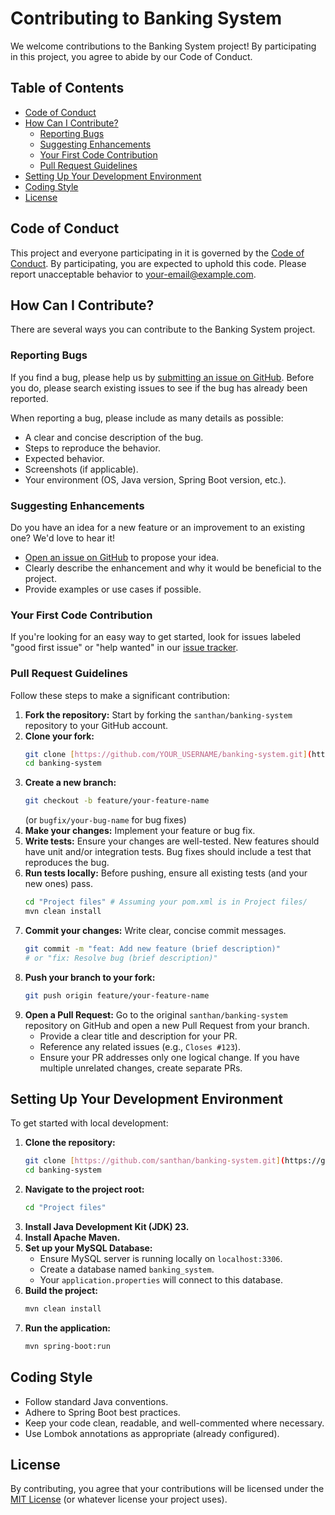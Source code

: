 # Contributing to Banking System

We welcome contributions to the Banking System project! By participating in this project, you agree to abide by our Code of Conduct.

## Table of Contents

* [Code of Conduct](#code-of-conduct)
* [How Can I Contribute?](#how-can-i-contribute)
    * [Reporting Bugs](#reporting-bugs)
    * [Suggesting Enhancements](#suggesting-enhancements)
    * [Your First Code Contribution](#your-first-code-contribution)
    * [Pull Request Guidelines](#pull-request-guidelines)
* [Setting Up Your Development Environment](#setting-up-your-development-environment)
* [Coding Style](#coding-style)
* [License](#license)

## Code of Conduct

This project and everyone participating in it is governed by the [Code of Conduct](CODE_OF_CONDUCT.md). By participating, you are expected to uphold this code. Please report unacceptable behavior to [your-email@example.com](mailto:your-email@example.com).

## How Can I Contribute?

There are several ways you can contribute to the Banking System project.

### Reporting Bugs

If you find a bug, please help us by [submitting an issue on GitHub](https://github.com/santhan/banking-system/issues). Before you do, please search existing issues to see if the bug has already been reported.

When reporting a bug, please include as many details as possible:
* A clear and concise description of the bug.
* Steps to reproduce the behavior.
* Expected behavior.
* Screenshots (if applicable).
* Your environment (OS, Java version, Spring Boot version, etc.).

### Suggesting Enhancements

Do you have an idea for a new feature or an improvement to an existing one? We'd love to hear it!
* [Open an issue on GitHub](https://github.com/santhan/banking-system/issues) to propose your idea.
* Clearly describe the enhancement and why it would be beneficial to the project.
* Provide examples or use cases if possible.

### Your First Code Contribution

If you're looking for an easy way to get started, look for issues labeled "good first issue" or "help wanted" in our [issue tracker](https://github.com/santhan/banking-system/issues).

### Pull Request Guidelines

Follow these steps to make a significant contribution:

1.  **Fork the repository:** Start by forking the `santhan/banking-system` repository to your GitHub account.
2.  **Clone your fork:**
    ```bash
    git clone [https://github.com/YOUR_USERNAME/banking-system.git](https://github.com/YOUR_USERNAME/banking-system.git)
    cd banking-system
    ```
3.  **Create a new branch:**
    ```bash
    git checkout -b feature/your-feature-name
    ```
    (or `bugfix/your-bug-name` for bug fixes)
4.  **Make your changes:** Implement your feature or bug fix.
5.  **Write tests:** Ensure your changes are well-tested. New features should have unit and/or integration tests. Bug fixes should include a test that reproduces the bug.
6.  **Run tests locally:** Before pushing, ensure all existing tests (and your new ones) pass.
    ```bash
    cd "Project files" # Assuming your pom.xml is in Project files/
    mvn clean install
    ```
7.  **Commit your changes:** Write clear, concise commit messages.
    ```bash
    git commit -m "feat: Add new feature (brief description)"
    # or "fix: Resolve bug (brief description)"
    ```
8.  **Push your branch to your fork:**
    ```bash
    git push origin feature/your-feature-name
    ```
9.  **Open a Pull Request:** Go to the original `santhan/banking-system` repository on GitHub and open a new Pull Request from your branch.
    * Provide a clear title and description for your PR.
    * Reference any related issues (e.g., `Closes #123`).
    * Ensure your PR addresses only one logical change. If you have multiple unrelated changes, create separate PRs.

## Setting Up Your Development Environment

To get started with local development:

1.  **Clone the repository:**
    ```bash
    git clone [https://github.com/santhan/banking-system.git](https://github.com/santhan/banking-system.git)
    cd banking-system
    ```
2.  **Navigate to the project root:**
    ```bash
    cd "Project files"
    ```
3.  **Install Java Development Kit (JDK) 23.**
4.  **Install Apache Maven.**
5.  **Set up your MySQL Database:**
    * Ensure MySQL server is running locally on `localhost:3306`.
    * Create a database named `banking_system`.
    * Your `application.properties` will connect to this database.
6.  **Build the project:**
    ```bash
    mvn clean install
    ```
7.  **Run the application:**
    ```bash
    mvn spring-boot:run
    ```

## Coding Style

* Follow standard Java conventions.
* Adhere to Spring Boot best practices.
* Keep your code clean, readable, and well-commented where necessary.
* Use Lombok annotations as appropriate (already configured).

## License

By contributing, you agree that your contributions will be licensed under the [MIT License](LICENSE.md) (or whatever license your project uses).
